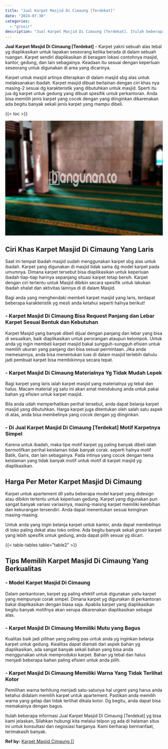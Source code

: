 ```yaml
---
title: "Jual Karpet Masjid Di Cimaung [Terdekat]"
date: "2024-07-30"
categories: 
  - "grosir"
description: "Jual Karpet Masjid Di Cimaung [Terdekat]. Itulah beberapa informasi Jual Karpet Masjid Di Cimaung [Terdekat] yg bisa kami jelaskan, Silahkan hubungi kita m..."
---
```


**Jual Karpet Masjid Di Cimaung \[Terdekat\]** – Karpet yakni sebuah alas tebal yg diaplikasikan untuk tapakan seseorang ketika berada di dalam sebuah ruangan. Karpet sendiri diaplikasikan di beragam lokasi contohnya masjid, kantor, gedung, dan lain sebagainya. Keadaan itu sesuai dengan keperluan seseorang untuk digunakan di area yang dicarinya.

Karpet untuk masjid artinya diterapkan di dalam masjid sbg alas untuk melaksanakan ibadah. Karpet masjid dibuat berlainan dengan ciri khas nya masing-2 sesuai dg karakteristik yang dibutuhkan untuk masjid. Sperti itu jua dg karpet untuk gedung yang dibuat spesifik untuk perkantoran. Anda bisa memilih jenis karpet yang cocok dengan yang diinginkan dikarenakan ada begitu banyak sekali jenis karpet yang mampu dibeli.

{{< toc >}}

![Jual Karpet Masjid Di Cimaung [Terdekat]](/images/grosir-karpet-murah-14.png)

## Ciri Khas Karpet Masjid Di Cimaung Yang Laris

Saat ini tempat ibadah masjid sudah menggunakan karpet sbg alas untuk ibadah. Karpet yang digunakan di masjid tidak sama dg model karpet pada umumnya. Dimana karpet tersebut bisa diaplikasikan untuk keperluan ibadah tiap-tiap harinya sepanjang situasi karpet tetap bersih. Karpet dengan ciri tertentu untuk Masjid dibikin secara spesifik untuk lakukan ibadah shalat dan aktivitas lainnya di di dalam Masjid.

Bagi anda yang menghendaki membeli karpet masjid yang laris, terdapat beberapa karakteristik yg mesti anda ketahui seperti halnya berikut!

### \- Karpet Masjid Di Cimaung Bisa Request Panjang dan Lebar Karpet Sesuai Bentuk dan Kebutuhan

Karpet Masjid yang banyak dibeli dijual dengan panjang dan lebar yang bisa di sesuaikan, baik diaplikasikan untuk perorangan ataupun kelompok. Untuk anda yg ingin membeli karpet masjid bakal sungguh-sungguh efisien untuk memliih ukuran yang panjang dan bisa sesuai permintaan. Jika anda memesannya, anda bisa menentukan luas di dalam masjid terlebih dahulu jadi pembuat karpet bisa membikinnya secara tepat.

### \- Karpet Masjid Di Cimaung Materialnya Yg Tidak Mudah Lepek

Bagi karpet yang laris ialah karpet masjid yang materialnya yg tebal dan halus. Macam material yg satu ini akan amat mendukung anda untuk pakai bahan yg efisien untuk karpet masjid.

Bila anda udah memperhatikan perihal tersebut, anda dapat belanja karpet masjid yang dibutuhkan. Harga karpet juga ditentukan oleh salah satu aspek di atas, anda bisa membelinya yang cocok dengan yg diinginkan.

### \- Di Jual Karpet Masjid Di Cimaung \[Terdekat\] Motif Karpetnya Simpel

Karena untuk ibadah, maka tipe motif karpet yg paling banyak dibeli ialah bermotifkan perihal keislaman tidak banyak corak. seperti halnya motif Batik, Garis, dan lain sebagainya. Pada intinya yang cocok dengan tema keislaman yang tidak banyak motif untuk motif di karpet masjid yg diaplikasikan.

## Harga Per Meter Karpet Masjid Di Cimaung

Karpet untuk apartement dll yaitu beberapa model karpet yang didesign atau dibikin tertentu untuk keperluan gedung. Karpet yang digunakan pun sangat banyak variasi variasinya, masing-maisng karpet memiliki kelebihan dan kekurangan tersendiri. Anda dapat menentukan sesuai keinginan masing-masing.

Untuk anda yang ingin belanja karpet untuk kantor, anda dapat membelinya di toko paling dekat atau toko online. Ada begitu banyak sekali grosir karpet yang lebih spesifik untuk gedung, anda dapat pilih sesuai yg dicari.

{{< table-tables table="table2" >}}

## Tips Memilih Karpet Masjid Di Cimaung Yang Berkualitas

### \- Model Karpet Masjid Di Cimaung

Dalam perkantoran, karpet yg paling efektif untuk digunakan yaitu karpet yang mempunyai corak simpel. Dimana karpet yg digunakan di perkantoran bakal diaplikasikan dengan biasa saja. Apabila karpet yang diaplikasikan begitu banyak motifnya akan serupa dikarenakan diaplikasikan sebagai alas.

### \- Karpet Masjid Di Cimaung Memiliki Mutu yang Bagus

Kualitas baik jadi pilihan yang paling pas untuk anda yg inginkan belanja karpet untuk gedung. Kwalitas dapat diamati dari aspek bahan yg diaplikasikan, ada sangat banyak sekali bahan yang bisa anda menggunakan untuk memproduksi karpet. Bahan yg tebal dan halus menjadi beberapa bahan paling efisien untuk anda pilih.

### \- Karpet Masjid Di Cimaung Memiliki Warna Yang Tidak Terlihat Kotor

Pemilihan warna terhitung menjadi satu-satunya hal urgent yang harus anda ketahui didalam memilih karpet untuk apartement. Pastikan anda memilih warna yang gelap dan tidak terlihat dikala kotor. Dg begitu, anda dapat bisa memakainya dengan bagus.

Itulah beberapa informasi Jual Karpet Masjid Di Cimaung \[Terdekat\] yg bisa kami jelaskan, Silahkan hubungi kita melalui telpon yg ada di halaman situs ini untuk konsultasi dan negosiasi harganya. Kami berharap bermanfaat, terimakasih banyak.

**Ref by:**  [Karpet Masjid Cimaung []](https://id.wikipedia.org/wiki/Karpet)
